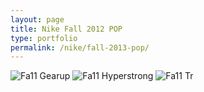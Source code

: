 ```yaml
---
layout: page
title: Nike Fall 2012 POP
type: portfolio
permalink: /nike/fall-2013-pop/
---
```


![Fa11 Gearup](Fa11_Gearup.jpg)
![Fa11 Hyperstrong](Fa11_Hyperstrong2.jpg)
![Fa11 Tr](Fa11_Tr1.5.jpg)
